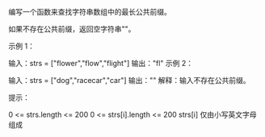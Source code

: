 编写一个函数来查找字符串数组中的最长公共前缀。

如果不存在公共前缀，返回空字符串""。



示例 1：

输入：strs = ["flower","flow","flight"]
输出："fl"
示例 2：

输入：strs = ["dog","racecar","car"]
输出：""
解释：输入不存在公共前缀。


提示：

0 <= strs.length <= 200
0 <= strs[i].length <= 200
strs[i] 仅由小写英文字母组成
